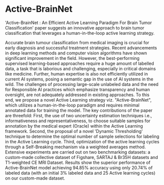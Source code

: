 # Active-BrainNet
'Active-BrainNet : An Efficient Active Learning Paradigm For Brain Tumor Classification' paper suggests an innovative approach to brain tumor classification that leverages a human-in-the-loop active learning strategy.


Accurate brain tumour classification from medical imaging is crucial for early diagnosis and successful treatment strategies. Recent advancements in deep learning methods and computer vision algorithms have shown significant improvement in the field. However, the best-performing supervised learning-based approaches require a huge amount of labelled data, a task that is laborious and challenging, especially in critical domains like medicine. Further, human expertise is also not efficiently utilized in current AI systems, posing a semantic gap in the use of AI systems in the wild. The challenges of processing large-scale unlabeled data and the need for Responsible AI practices which emphasize transparency and human oversight, are not adequately addressed in existing approaches. To this end, we propose a novel Active Learning strategy viz. "Active-BrainNet", which utilizes a human-in-the-loop paradigm and requires minimal annotated data for training the model. The key contributions of the paper are threefold: First, the use of two uncertainty estimation techniques i.e., informativeness and representativeness, to choose suitable samples for annotation by the medical expert (Oracle) within the Active Learning framework. Second, the proposal of a novel 'Dynamic Thresholding' technique to determine the optimal number of sample selections for labeling in the Active Learning cycle. Third, optimization of the active learning cycles through a Self-Breaking mechanism via a weighted averages method. Extensive experiments are carried out on two benchmarking datasets: a custom-made collective dataset of Figshare, SARTAJ & Br35H datasets and T1-weighted CE MRI Dataset. Results show the superior performance of Active-BrainNet model achieving 94.85% accuracy using only 20.74% of labeled data (with an initial 3% labeled data and 25 Active learning cycles) on our custom-made dataset.









